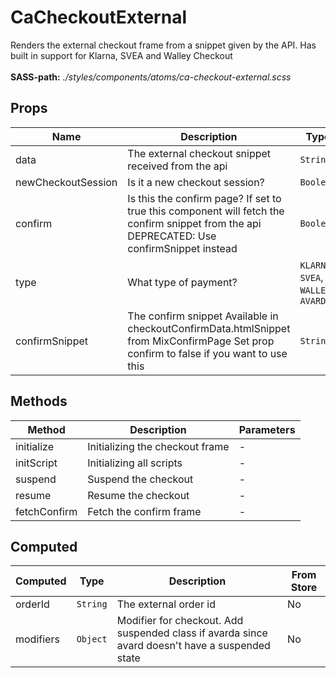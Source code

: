 # CaCheckoutExternal

Renders the external checkout frame from a snippet given by the API. Has built in support for Klarna, SVEA and Walley Checkout<br><br> **SASS-path:** _./styles/components/atoms/ca-checkout-external.scss_

## Props

<!-- @vuese:CaCheckoutExternal:props:start -->
|Name|Description|Type|Required|Default|
|---|---|---|---|---|
|data|The external checkout snippet received from the api|`String`|`false`|null|
|newCheckoutSession|Is it a new checkout session?|`Boolean`|`false`|false|
|confirm|Is this the confirm page? If set to true this component will fetch the confirm snippet from the api DEPRECATED: Use confirmSnippet instead|`Boolean`|`false`|false|
|type|What type of payment?|`KLARNA`, `SVEA`, `WALLEY`, `AVARDA`|`true`|-|
|confirmSnippet|The confirm snippet Available in checkoutConfirmData.htmlSnippet from MixConfirmPage Set prop confirm to false if you want to use this|`String`|`false`|null|

<!-- @vuese:CaCheckoutExternal:props:end -->


## Methods

<!-- @vuese:CaCheckoutExternal:methods:start -->
|Method|Description|Parameters|
|---|---|---|
|initialize|Initializing the checkout frame|-|
|initScript|Initializing all scripts|-|
|suspend|Suspend the checkout|-|
|resume|Resume the checkout|-|
|fetchConfirm|Fetch the confirm frame|-|

<!-- @vuese:CaCheckoutExternal:methods:end -->


## Computed

<!-- @vuese:CaCheckoutExternal:computed:start -->
|Computed|Type|Description|From Store|
|---|---|---|---|
|orderId|`String`|The external order id|No|
|modifiers|`Object`|Modifier for checkout. Add suspended class if avarda since avard doesn't have a suspended state|No|

<!-- @vuese:CaCheckoutExternal:computed:end -->


